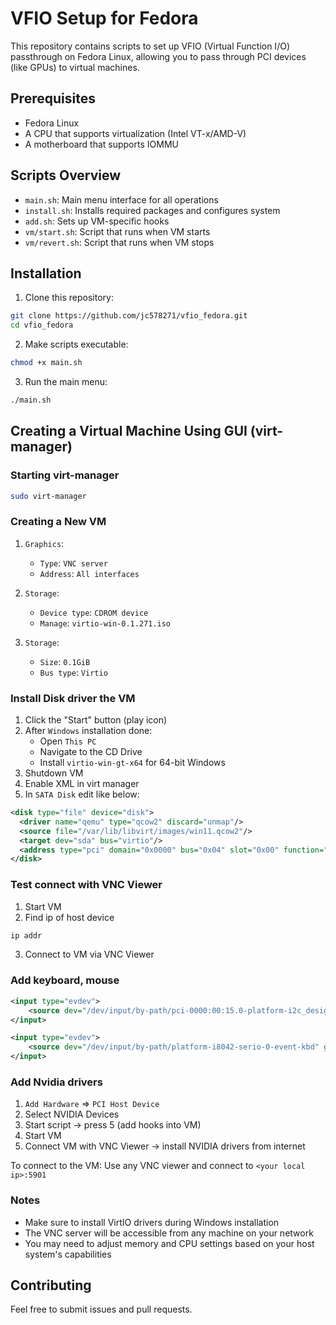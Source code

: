 # VFIO Setup for Fedora

This repository contains scripts to set up VFIO (Virtual Function I/O) passthrough on Fedora Linux, allowing you to pass through PCI devices (like GPUs) to virtual machines.

## Prerequisites

- Fedora Linux
- A CPU that supports virtualization (Intel VT-x/AMD-V)
- A motherboard that supports IOMMU

## Scripts Overview

- `main.sh`: Main menu interface for all operations
- `install.sh`: Installs required packages and configures system
- `add.sh`: Sets up VM-specific hooks
- `vm/start.sh`: Script that runs when VM starts
- `vm/revert.sh`: Script that runs when VM stops

## Installation

1. Clone this repository:
```bash
git clone https://github.com/jc578271/vfio_fedora.git
cd vfio_fedora
```

2. Make scripts executable:
```bash
chmod +x main.sh
```

3. Run the main menu:
```bash
./main.sh
```

## Creating a Virtual Machine Using GUI (virt-manager)

### Starting virt-manager
```bash
sudo virt-manager
```

### Creating a New VM
1. `Graphics`:
   - `Type`: `VNC server`
   - `Address`: `All interfaces`

2. `Storage`:
   - `Device type`: `CDROM device`
   - `Manage`: `virtio-win-0.1.271.iso`

3. `Storage`:
   - `Size`: `0.1GiB`
   - `Bus type`: `Virtio`

### Install Disk driver the VM
1. Click the "Start" button (play icon)
2. After `Windows` installation done:
   - Open `This PC`
   - Navigate to the CD Drive
   - Install `virtio-win-gt-x64` for 64-bit Windows
3. Shutdown VM
4. Enable XML in virt manager
5. In `SATA Disk` edit like below:
```xml
<disk type="file" device="disk">
  <driver name="qemu" type="qcow2" discard="unmap"/>
  <source file="/var/lib/libvirt/images/win11.qcow2"/>
  <target dev="sda" bus="virtio"/>
  <address type="pci" domain="0x0000" bus="0x04" slot="0x00" function="0x0"/>
</disk>
```

### Test connect with VNC Viewer
1. Start VM
2. Find ip of host device
```bash
ip addr
```
3. Connect to VM via VNC Viewer

### Add keyboard, mouse
```xml
<input type="evdev">
    <source dev="/dev/input/by-path/pci-0000:00:15.0-platform-i2c_designware.0-event-mouse"/>
</input>
```
```xml
<input type="evdev">
    <source dev="/dev/input/by-path/platform-i8042-serio-0-event-kbd" grab="all" grabToggle="ctrl-ctrl" repeat="on"/>
</input>
```

### Add Nvidia drivers
1. `Add Hardware` => `PCI Host Device`
3. Select NVIDIA Devices
4. Start script -> press 5 (add hooks into VM)
5. Start VM
6. Connect VM with VNC Viewer -> install NVIDIA drivers from internet

To connect to the VM: Use any VNC viewer and connect to `<your local ip>:5901`

### Notes
- Make sure to install VirtIO drivers during Windows installation
- The VNC server will be accessible from any machine on your network
- You may need to adjust memory and CPU settings based on your host system's capabilities

## Contributing

Feel free to submit issues and pull requests.
